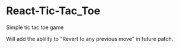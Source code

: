 # React-Tic-Tac_Toe
Simple tic tac toe game

Will add the ablility to "Revert to any previous move" in future patch.
